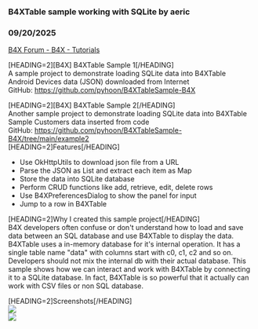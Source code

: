 ###  B4XTable sample working with SQLite by aeric
### 09/20/2025
[B4X Forum - B4X - Tutorials](https://www.b4x.com/android/forum/threads/168336/)

[HEADING=2][B4X] B4XTable Sample 1[/HEADING]  
A sample project to demonstrate loading SQLite data into B4XTable  
Android Devices data (JSON) downloaded from Internet  
GitHub: <https://github.com/pyhoon/B4XTableSample-B4X>  
  
[HEADING=2][B4X] B4XTable Sample 2[/HEADING]  
Another sample project to demonstrate loading SQLite data into B4XTable  
Sample Customers data inserted from code  
GitHub: <https://github.com/pyhoon/B4XTableSample-B4X/tree/main/example2>  
[HEADING=2]Features[/HEADING]  

- Use OkHttpUtils to download json file from a URL
- Parse the JSON as List and extract each item as Map
- Store the data into SQLite database
- Perform CRUD functions like add, retrieve, edit, delete rows
- Use B4XPreferencesDialog to show the panel for input
- Jump to a row in B4XTable

[HEADING=2]Why I created this sample project[/HEADING]  
B4X developers often confuse or don't understand how to load and save data between an SQL database and use B4XTable to display the data. B4XTable uses a in-memory database for it's internal operation. It has a single table name "data" with columns start with c0, c1, c2 and so on. Developers should not mix the internal db with their actual database. This sample shows how we can interact and work with B4XTable by connecting it to a SQLite database. In fact, B4XTable is so powerful that it actually can work with CSV files or non SQL database.  
  
[HEADING=2]Screenshots[/HEADING]  
![](https://github.com/pyhoon/B4XTableSample-B4X/blob/main/preview/B4A.png?raw=true)  
![](https://github.com/pyhoon/B4XTableSample-B4X/blob/main/preview/B4J.png?raw=true)